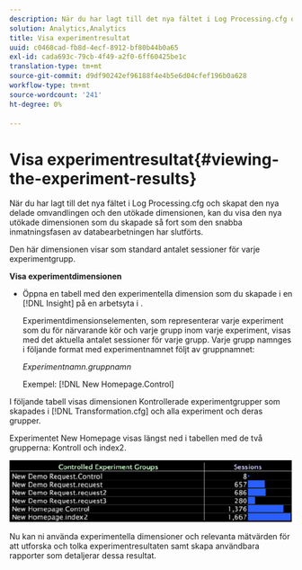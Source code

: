 ```yaml
---
description: När du har lagt till det nya fältet i Log Processing.cfg och skapat den nya delade omvandlingen och den utökade dimensionen, kan du visa den nya utökade dimensionen som du skapade så fort som den snabba inmatningsfasen av databearbetningen har slutförts.
solution: Analytics,Analytics
title: Visa experimentresultat
uuid: c0468cad-fb8d-4ecf-8912-bf80b44b0a65
exl-id: cada693c-79cb-4f49-a2f0-6ff60425be1c
translation-type: tm+mt
source-git-commit: d9df90242ef96188f4e4b5e6d04cfef196b0a628
workflow-type: tm+mt
source-wordcount: '241'
ht-degree: 0%

---
```


# Visa experimentresultat{#viewing-the-experiment-results}

När du har lagt till det nya fältet i Log Processing.cfg och skapat den nya delade omvandlingen och den utökade dimensionen, kan du visa den nya utökade dimensionen som du skapade så fort som den snabba inmatningsfasen av databearbetningen har slutförts.

Den här dimensionen visar som standard antalet sessioner för varje experimentgrupp.

**Visa experimentdimensionen**

* Öppna en tabell med den experimentella dimension som du skapade i en [!DNL Insight] på en arbetsyta i .

   Experimentdimensionselementen, som representerar varje experiment som du för närvarande kör och varje grupp inom varje experiment, visas med det aktuella antalet sessioner för varje grupp. Varje grupp namnges i följande format med experimentnamnet följt av gruppnamnet:

   *Experimentnamn.gruppnamn*

   Exempel: [!DNL New Homepage.Control]

I följande tabell visas dimensionen Kontrollerade experimentgrupper som skapades i [!DNL Transformation.cfg] och alla experiment och deras grupper.

Experimentet New Homepage visas längst ned i tabellen med de två grupperna: Kontroll och index2.

![](assets/controlledexpgrps.png)

Nu kan ni använda experimentella dimensioner och relevanta mätvärden för att utforska och tolka experimentresultaten samt skapa användbara rapporter som detaljerar dessa resultat.
